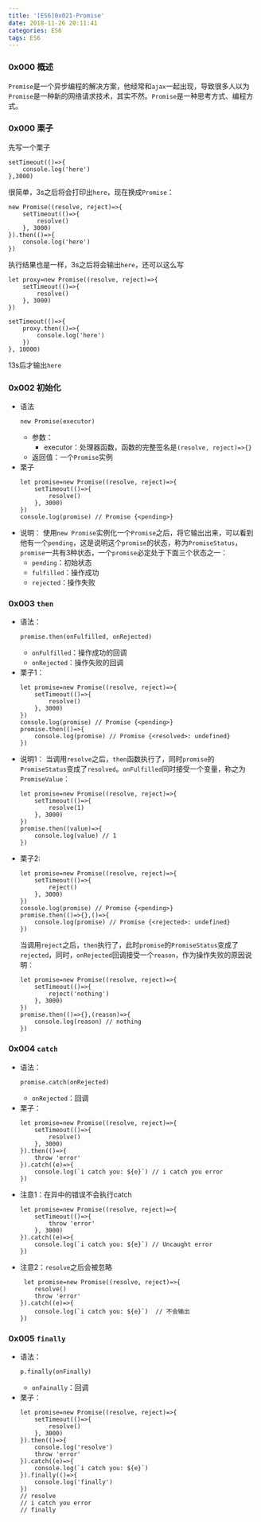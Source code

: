 ```yaml
---
title: '[ES6]0x021-Promise'
date: 2018-11-26 20:11:41
categories: ES6
tags: ES6
---
```

### 0x000 概述
`Promise`是一个异步编程的解决方案，他经常和`ajax`一起出现，导致很多人以为`Promise`是一种新的网络请求技术，其实不然。`Promise`是一种思考方式、编程方式。

### 0x000 栗子
先写一个栗子
```
setTimeout(()=>{
    console.log('here')
},3000)
```
很简单，3s之后将会打印出`here`，现在换成`Promise`：
```
new Promise((resolve, reject)=>{
    setTimeout(()=>{
        resolve()
    }, 3000)
}).then(()=>{
    console.log('here')
})
```
执行结果也是一样，3s之后将会输出`here`，还可以这么写
```
let proxy=new Promise((resolve, reject)=>{
    setTimeout(()=>{
        resolve()
    }, 3000)
})

setTimeout(()=>{
    proxy.then(()=>{
        console.log('here')
    })
}, 10000)
```
13s后才输出`here`

### 0x002 初始化
- 语法
    ```
    new Promise(executor)
    ```
    - 参数：
        - executor：处理器函数，函数的完整签名是`(resolve, reject)=>{}`
    - 返回值：一个`Promise`实例
- 栗子
    ```
    let promise=new Promise((resolve, reject)=>{
        setTimeout(()=>{
            resolve()
        }, 3000)
    })
    console.log(promise) // Promise {<pending>}
    ```
- 说明：
    使用`new Promise`实例化一个`Promise`之后，将它输出出来，可以看到他有一个`pending`，这是说明这个`promise`的状态，称为`PromiseStatus`，`promise`一共有3种状态，一个`promise`必定处于下面三个状态之一：
    - `pending`：初始状态
    - `fulfilled`：操作成功
    - `rejected`：操作失败
    
### 0x003 `then`
- 语法：
    ```
    promise.then(onFulfilled, onRejected)
    ```
    - `onFulfilled`：操作成功的回调
    - `onRejected`：操作失败的回调
- 栗子1：
    ```
    let promise=new Promise((resolve, reject)=>{
        setTimeout(()=>{
            resolve()
        }, 3000)
    })
    console.log(promise) // Promise {<pending>}
    promise.then(()=>{
        console.log(promise) // Promise {<resolved>: undefined}
    })
    ```
- 说明1：
    当调用`resolve`之后，`then`函数执行了，同时`promise`的`PromiseStatus`变成了`resolved`。`onFulfilled`同时接受一个变量，称之为`PromiseValue`：
    ```
    let promise=new Promise((resolve, reject)=>{
        setTimeout(()=>{
            resolve(1)
        }, 3000)
    })
    promise.then((value)=>{
        console.log(value) // 1
    })
    ```
- 栗子2:
    ```
    let promise=new Promise((resolve, reject)=>{
        setTimeout(()=>{
            reject()
        }, 3000)
    })
    console.log(promise) // Promise {<pending>}
    promise.then(()=>{},()=>{
        console.log(promise) // Promise {<rejected>: undefined}
    })
    ```
    当调用`reject`之后，`then`执行了，此时`promise`的`PromiseStatus`变成了`rejected`，同时，`onRejected`回调接受一个`reason`，作为操作失败的原因说明：
    ```
    let promise=new Promise((resolve, reject)=>{
        setTimeout(()=>{
            reject('nothing')
        }, 3000)
    })
    promise.then(()=>{},(reason)=>{
        console.log(reason) // nothing
    })
    ```
### 0x004 `catch`
- 语法：
    ```
    promise.catch(onRejected)
    ```
    - `onRejected`：回调
- 栗子：
    ```
    let promise=new Promise((resolve, reject)=>{
        setTimeout(()=>{
            resolve()
        }, 3000)
    }).then(()=>{
	    throw 'error'
    }).catch((e)=>{
        console.log(`i catch you: ${e}`) // i catch you error 
    })
    ```
- 注意1：在异中的错误不会执行catch
    ```
    let promise=new Promise((resolve, reject)=>{
        setTimeout(()=>{
            throw 'error'
        }, 3000)
    }).catch((e)=>{
        console.log(`i catch you: ${e}`) // Uncaught error 
    })
    ```
- 注意2：`resolve`之后会被忽略
    ```
     let promise=new Promise((resolve, reject)=>{
        resolve()
        throw 'error'
    }).catch((e)=>{
        console.log(`i catch you: ${e}`)  // 不会输出
    }) 
    
    ```
### 0x005 `finally`
- 语法：
    ```
    p.finally(onFinally)
    ```
    - `onFainally`：回调
- 栗子：
    ```
    let promise=new Promise((resolve, reject)=>{
        setTimeout(()=>{
            resolve()
        }, 3000)
    }).then(()=>{
	    console.log('resolve')
	    throw 'error'
    }).catch((e)=>{
        console.log(`i catch you: ${e}`)
    }).finally(()=>{
        console.log('finally')
    })
    // resolve
    // i catch you error
    // finally
    ```